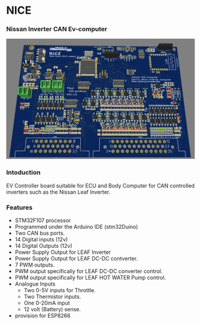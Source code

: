 # NICE

### Nissan Inverter CAN Ev-computer


![N.I.C.E](https://github.com/mackelec/NICE/blob/main/images/NICE.PNG)


### Intoduction

EV Controller board suitable for ECU and Body Computer for CAN controlled inverters such as the Nissan Leaf Inverter.

### Features

 * STM32F107 processor
 * Programmed under the Arduino IDE (stm32Duino)
 * Two CAN bus ports.
 * 14 Digital inputs (12v)
 * 14 Digital Outputs (12v) 
 * Power Supply Output for LEAF Inverter
 * Power Supply Output for LEAF DC-DC contverter.
 * 7 PWM outputs.
 * PWM output specifically for LEAF DC-DC converter control.
 * PWM output specifically for LEAF HOT WATER Pump control.
 * Analogue Inputs
   - Two 0-5V inputs for Throttle.
   - Two Thermistor inputs.
   - One 0-20mA input 
   - 12 volt (Battery) sense.
 * provision for ESP8266
 


